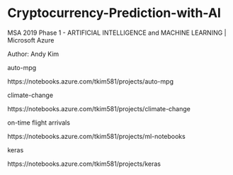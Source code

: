 # Cryptocurrency-Prediction-with-AI
MSA 2019 Phase 1 - ARTIFICIAL INTELLIGENCE and MACHINE LEARNING | Microsoft Azure
<p></p>
Author: Andy Kim
<p></P><p></P>
auto-mpg<p></P>
https://notebooks.azure.com/tkim581/projects/auto-mpg<p></P>
climate-change<p></P>
https://notebooks.azure.com/tkim581/projects/climate-change<p></P>
on-time flight arrivals<p></P>
https://notebooks.azure.com/tkim581/projects/ml-notebooks<p></P>
keras<p></P>
https://notebooks.azure.com/tkim581/projects/keras<p></P>
